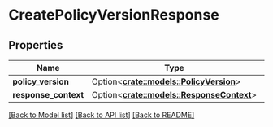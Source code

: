 # CreatePolicyVersionResponse

## Properties

Name | Type | Description | Notes
------------ | ------------- | ------------- | -------------
**policy_version** | Option<[**crate::models::PolicyVersion**](PolicyVersion.md)> |  | [optional]
**response_context** | Option<[**crate::models::ResponseContext**](ResponseContext.md)> |  | [optional]

[[Back to Model list]](../README.md#documentation-for-models) [[Back to API list]](../README.md#documentation-for-api-endpoints) [[Back to README]](../README.md)


